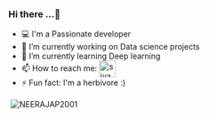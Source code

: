 ### Hi there ...👋


- 💻 I'm a Passionate developer 
- 🔭 I’m currently working on Data science projects
- 🌱 I’m currently learning Deep learning
- 📫 How to reach me: <a href="https://www.linkedin.com/in/neeraj-adityananth/" target="black"><img align="center" src="https://cdn.jsdelivr.net/npm/simple-icons@3.0.1/icons/linkedin.svg" alt="siva jagadesh" height="30" width="30" /></a>
- ⚡ Fun fact: I'm a herbivore :)




<p>&nbsp;<img align="center" src="https://github-readme-stats.vercel.app/api?username=NEERAJAP2001&show_icons=true&theme=tokyonight" alt="NEERAJAP2001" /></p>


